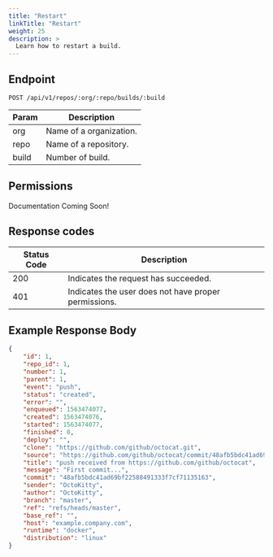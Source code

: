 ```yaml
---
title: "Restart"
linkTitle: "Restart"
weight: 25
description: >
  Learn how to restart a build.
---
```


## Endpoint

```
POST /api/v1/repos/:org/:repo/builds/:build
```

| Param | Description |
|---|---|
| org | Name of a organization. |
| repo | Name of a repository. |
| build | Number of build. |

## Permissions

Documentation Coming Soon!

## Response codes

| Status Code | Description |
|---|---|
| 200 | Indicates the request has succeeded. |
| 401 | Indicates the user does not have proper permissions. |

## Example Response Body

```json
{
	"id": 1,
	"repo_id": 1,
	"number": 1,
	"parent": 1,
	"event": "push",
	"status": "created",
	"error": "",
	"enqueued": 1563474077,
	"created": 1563474076,
	"started": 1563474077,
	"finished": 0,
	"deploy": "",
	"clone": "https://github.com/github/octocat.git",
	"source": "https://github.com/github/octocat/commit/48afb5bdc41ad69bf22588491333f7cf71135163",
	"title": "push received from https://github.com/github/octocat",
	"message": "First commit...",
	"commit": "48afb5bdc41ad69bf22588491333f7cf71135163",
	"sender": "OctoKitty",
	"author": "OctoKitty",
	"branch": "master",
	"ref": "refs/heads/master",
	"base_ref": "",
	"host": "example.company.com",
	"runtime": "docker",
	"distribution": "linux"
}
